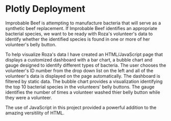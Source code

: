 # Plotly Deployment

Improbable Beef is attempting to manufacture bacteria that will serve as a synthetic beef replacement. If Improbable Beef identifies an appropriate bacterial species, we want to be ready with Roza's volunteer's data to identify whether the identified species is found in one or more of her volunteer's belly button.

To help visualize Roza's data I have created an HTML/JavaScript page that displays a customized dashboard with a bar chart, a bubble chart and gauge designed to identify different types of bacteria. The user chooses the volunteer's ID number from the drop down list on the left and all of the volunteer's data is displayed on the page automatically. The dashboard is filtered by static data. The bubble chart provides a visualization identifying the top 10 bacterial species in the volunteers' belly buttons. The gauge identifies the number of times a volunteer washed thier belly button while they were a volunteer.  

The use of JavaScript in this project provided a powerful addition to the amazing versitility of HTML.
